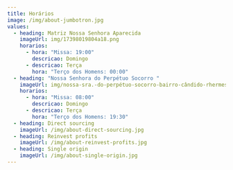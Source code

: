 ```yaml
---
title: Horários
image: /img/about-jumbotron.jpg
values:
  - heading: Matriz Nossa Senhora Aparecida
    imageUrl: img/17398019804a18.png
    horarios:
      - hora: "Missa: 19:00"
        descricao: Domingo
      - descricao: Terça
        hora: "Terço dos Homens: 00:00"
  - heading: "Nossa Senhora do Perpétuo Socorro "
    imageUrl: img/nossa-sra.-do-perpétuo-socorro-bairro-cândido-rhermes.png
    horarios:
      - hora: "Missa: 08:00"
        descricao: Domingo
      - descricao: Terça
        hora: "Terço dos Homens: 19:30"
  - heading: Direct sourcing
    imageUrl: /img/about-direct-sourcing.jpg
  - heading: Reinvest profits
    imageUrl: /img/about-reinvest-profits.jpg
  - heading: Single origin
    imageUrl: /img/about-single-origin.jpg
---
```


